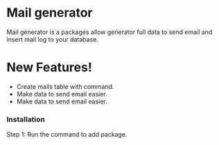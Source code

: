 # Mail generator

Mail generator is a packages allow generator full data to send email and insert mail log to your database.

# New Features!

  - Create mails table with command.
  - Make data to send email easier.
  - Make data to send email easier.

### Installation

Step 1: Run the command to add package.

```sh

```
